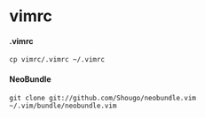 vimrc
===

#### .vimrc
```
cp vimrc/.vimrc ~/.vimrc 
```

#### NeoBundle
```
git clone git://github.com/Shougo/neobundle.vim ~/.vim/bundle/neobundle.vim
```


